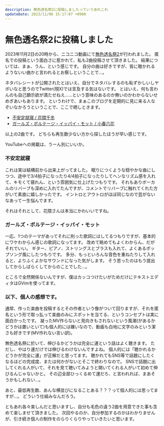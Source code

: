 ```yaml
---
description: 無色透名祭2に投稿しましたっていうあれこれ
updateDate: 2023/11/06 15:17:07 +0900
---
```


# 無色透名祭2に投稿しました

2023年11月2日の20時から、ニコニコ動画にて[無色透名祭2](https://site.nicovideo.jp/mushokutomeisai/)が行われました。
匿名での投稿という面白さに惹かれて、私も2曲投稿させて頂きました。
結果については、まぁ、うん、という感じです。
自分の曲は好きですが、皆に聴かれるようないい曲かと言われるとお察しということで…。

ネタバレシートが公開されたとはいえ、自分でネタバレするのも恥ずかしいしヤボいなと思うのでTwitter(現X)では言及する気はないです。
とはいえ、何も言わんのも自己顕示欲が満たせねえ……という意味のあるのか無いのかわからないせめぎあいもあります。
というわけで、まぁこのブログを定期的に見に来る人なぞいなかろうということで、ここで晒しときます。

* [不安定就寝 / 花隈千冬](https://www.nicovideo.jp/watch/so42911016)
* [ガールズ・ボルテージ・イッパイ・モット / 小春六花](https://www.nicovideo.jp/watch/so42911241)

以上の2曲です。
どちらも再生数少ない方から探したほうが早い感じです。

YouTubeへの掲載は、うーん別にいいか。

### 不安定就寝

これは実は結構前から出来上がってました。
眠りにつくような穏やかな曲にしつつ、途中で3/4拍子になったり4/4拍子になったりしてヘンなリズム感を入れて、キモくて寝れん、という雰囲気に仕上げたつもりです。
それもありボーカルのリバーブも深めに入れてたんですが、コメントでリバーブに触れてくれた方がいて素直に嬉しかったです。
イントロとアウトロがほぼ同じなので芸がないなあって一生悩んでます。

それはそれとして、花隈さんは本当にかわいいですね。

### ガールズ・ボルテージ・イッパイ・モット

一応、1つのテーマがあってそれに則った歌詞にはしてるつもりですが、基本的にワケわからん感じの歌詞になってます。
改めて眺めてもよくわからん、だがそれでいい。
ギター、ピアノ、ストリングスとブラスも入れて、よくあるポップソング風にしたつもりです。
多分、もっといろんな音色を重ねたりして入れると、よりふくよかなサウンドになった気がします。
そう思ったのはもう提出してからしばらくしてからのことでした…。

ところで全然関係ないんですが、僕はカッコつけたいがためだけにテキストエディタはGVimを使ってます。

### 以下、個人の感想です。

通常、作った楽曲を投稿するとその作者という像がついて回りますが、それを匿名という形で取っ払って楽曲のみにスポットを当てる、というコンセプトは実に面白かったです。
凝ったMV作らないと見向きもされないという風潮(があるかどうかは置いといて)も個人的には嫌いなので、動画も白地に文字のみという潔さも好きです(MV作れない言い訳)。

無色透名祭に於いて、伸びるかどうかは完全に運という話はよく聴きます。
ただし、やはり運だけでは伸びるわけないんですよね。
個人的には「聴かれるかどうかが完全に運」が正解だと思ってます。
聴かれてもSNS等で話題にしたくなるほどの完成度、または何かがないとそこで終わりなので。
SNSで話題に出してくれる人がいて、それを見て聴いてみようと開いてくれる人がいて初めて伸びるんじゃないかと。
その辺全部ひっくるめて運だろ、と言われれば、まあそうかもしれない…。

あと、最低再生数、あんな横並びになることある？？？って個人的には思ってますが…。
どういう仕組みなんだろう。

ともあれ各々楽しんだと思いますし、自分も毛色の違う2曲を用意できた事も含めて楽しませて頂きました。
次回やるのか、自分参加するのかはわかりませんが、引き続き個人の制作をのらりくらりやっていきたいと思います。
